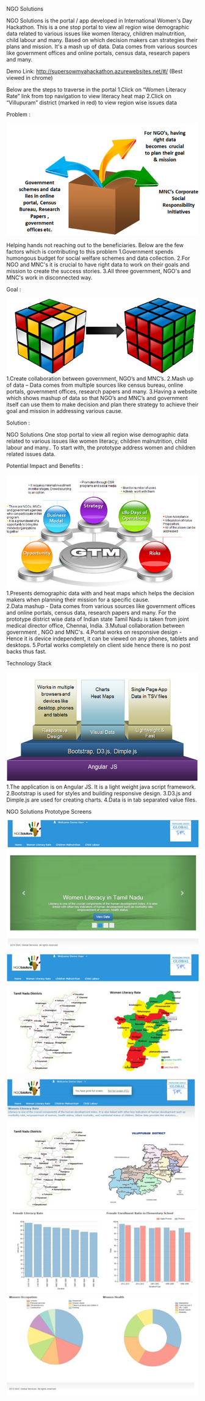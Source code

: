 

NGO Solutions  

NGO Solutions is the portal / app developed in International Women's Day Hackathon. This is a one stop portal to view all region wise demographic data related to various issues like women literacy, children malnutrition, child labour and many. Based on which decision makers can strategies their plans and mission. It's a mash up of data. Data comes from various sources like government offices and online portals, census data, research papers and many.

 

Demo Link: http://supersowmyahackathon.azurewebsites.net/#/  (Best viewed in chrome)  

Below are the steps to traverse in the portal
1.Click on “Women Literacy Rate” link from top navigation to view literacy heat map
2.Click on “Villupuram” district (marked in red) to view region wise issues data 

 

Problem :

 

![alt tag](https://github.com/SowmyaA/NGOSolutions/blob/master/images/pblm.png)

Helping hands not reaching out to the beneficiaries. Below are the few factors which is contributing to this problem 
1.Government spends humongous budget for social welfare schemes and data collection. 
2.For NGO and MNC's it is crucial to have right data to work on their goals and mission to create the success stories. 
3.All three government, NGO's and MNC's work in disconnected way.

 

Goal :

 

![alt tag](https://github.com/SowmyaA/NGOSolutions/blob/master/images/cube.png)
1.Create collaboration between government, NGO’s and MNC’s.
2.Mash up of data – Data comes from multiple sources like census bureau, online portals, government offices, research papers and many.
3.Having a website which shows mashup of data so that NGO’s and MNC’s and government itself can use them to make decision and plan there strategy  to achieve their goal and mission in addressing various cause. 

 

Solution :

NGO Solutions One stop portal to view all region wise demographic data related to various issues like women literacy, children malnutrition, child labour and many.. To start with, the prototype address women and children related issues data.

Potential Impact and Benefits :

 

![alt tag](https://github.com/SowmyaA/NGOSolutions/blob/master/images/GTM.png)
1.Presents demographic data with  and heat maps which helps the decision makers when planning their mission for a specific cause.    
2.Data mashup - Data comes from various sources like government offices and online portals, census data, research papers and many. For the prototype district wise data of Indian state Tamil Nadu is taken from joint medical director office, Chennai, India.
3.Mutual collaboration between government , NGO and MNC's.
4.Portal works on responsive design - Hence it is device independent, it can be viewed on any phones, tablets and desktops.
5.Portal works completely on client side hence there is no post backs thus fast.

 

Technology Stack 

![alt tag](https://github.com/SowmyaA/NGOSolutions/blob/master/images/Tech.png)
1.The application is on Angular JS. It is a light weight java script framework.
2.Bootstrap is used for styles and building responsive design.
3.D3.js and Dimple.js are used for creating charts.
4.Data is in tab separated value files. 

 

NGO Solutions Prototype Screens

![alt tag](https://github.com/SowmyaA/NGOSolutions/blob/master/images/sc1.png)

![alt tag](https://github.com/SowmyaA/NGOSolutions/blob/master/images/sc2.png)

![alt tag](https://github.com/SowmyaA/NGOSolutions/blob/master/images/sc3.png)



